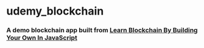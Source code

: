 # udemy_blockchain

### A demo blockchain app built from [Learn Blockchain By Building Your Own In JavaScript](https://www.udemy.com/course/build-a-blockchain-in-javascript/)
